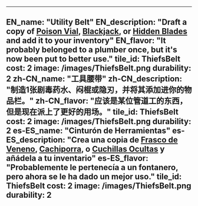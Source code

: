 ---

EN_name: "Utility Belt"
EN_description: "Draft a copy of <a href = '../items#PoisonPotion'>Poison Vial</a>, <a href = '../items#Blackjack'>Blackjack</a>, or <a href = '../abilities#HiddenBlades'>Hidden Blades</a> and add it to your inventory"
EN_flavor: "It probably belonged to a plumber once, but it's now been put to better use."
tile_id: ThiefsBelt
cost: 2
image: /images/ThiefsBelt.png
durability: 2
zh-CN_name: "工具腰带"
zh-CN_description: "制造1张剧毒药水、闷棍或隐刃，并将其添加进你的物品栏。"
zh-CN_flavor: "应该是某位管道工的东西，但是现在派上了更好的用场。"
tile_id: ThiefsBelt
cost: 2
image: /images/ThiefsBelt.png
durability: 2
es-ES_name: "Cinturón de Herramientas"
es-ES_description: "Crea una copia de <a href = '../items#PoisonPotion'>Frasco de Veneno</a>, <a href = '../items#Blackjack'>Cachiporra</a>, o <a href = '../abilities#HiddenBlades'>Cuchillas Ocultas</a> y añádela a tu inventario"
es-ES_flavor: "Probablemente le pertenecía a un fontanero, pero ahora se le ha dado un mejor uso."
tile_id: ThiefsBelt
cost: 2
image: /images/ThiefsBelt.png
durability: 2
---